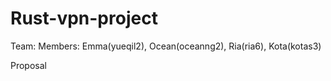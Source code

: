 # Rust-vpn-project
Team: 
Members: Emma(yueqil2), Ocean(oceanng2), Ria(ria6), Kota(kotas3)

Proposal
